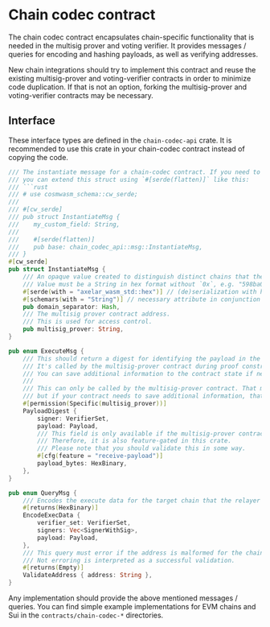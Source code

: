 # Chain codec contract

The chain codec contract encapsulates chain-specific functionality that is needed in the multisig prover and voting verifier.
It provides messages / queries for encoding and hashing payloads, as well as verifying addresses.

New chain integrations should try to implement this contract and reuse the existing multisig-prover and voting-verifier contracts in order to minimize code duplication.
If that is not an option, forking the multisig-prover and voting-verifier contracts may be necessary.

## Interface

These interface types are defined in the `chain-codec-api` crate. It is recommended to use this crate in your chain-codec contract instead of copying the code.

```Rust
/// The instantiate message for a chain-codec contract. If you need to receive additional parameters,
/// you can extend this struct using `#[serde(flatten)]` like this:
/// ```rust
/// # use cosmwasm_schema::cw_serde;
///
/// #[cw_serde]
/// pub struct InstantiateMsg {
///    my_custom_field: String,
///
///    #[serde(flatten)]
///    pub base: chain_codec_api::msg::InstantiateMsg,
/// }
#[cw_serde]
pub struct InstantiateMsg {
    /// An opaque value created to distinguish distinct chains that the external gateway should be initialized with.
    /// Value must be a String in hex format without `0x`, e.g. "598ba04d225cec385d1ce3cf3c9a076af803aa5c614bc0e0d176f04ac8d28f55".
    #[serde(with = "axelar_wasm_std::hex")] // (de)serialization with hex module
    #[schemars(with = "String")] // necessary attribute in conjunction with #[serde(with ...)]
    pub domain_separator: Hash,
    /// The multisig prover contract address.
    /// This is used for access control.
    pub multisig_prover: String,
}

pub enum ExecuteMsg {
    /// This should return a digest for identifying the payload in the `Response::data`. This is what gets signed by the verifiers.
    /// It's called by the multisig-prover contract during proof construction.
    /// You can save additional information to the contract state if needed.
    ///
    /// This can only be called by the multisig-prover contract. That might not matter for some contracts,
    /// but if your contract needs to save additional information, that is relevant.
    #[permission(Specific(multisig_prover))]
    PayloadDigest {
        signer: VerifierSet,
        payload: Payload,
        /// This field is only available if the multisig-prover contract was compiled with the `receive-payload` feature flag.
        /// Therefore, it is also feature-gated in this crate.
        /// Please note that you should validate this in some way.
        #[cfg(feature = "receive-payload")]
        payload_bytes: HexBinary,
    },
}

pub enum QueryMsg {
    /// Encodes the execute data for the target chain that the relayer will submit.
    #[returns(HexBinary)]
    EncodeExecData {
        verifier_set: VerifierSet,
        signers: Vec<SignerWithSig>,
        payload: Payload,
    },
    /// This query must error if the address is malformed for the chain.
    /// Not erroring is interpreted as a successful validation.
    #[returns(Empty)]
    ValidateAddress { address: String },
}
```

Any implementation should provide the above mentioned messages / queries.
You can find simple example implementations for EVM chains and Sui in the `contracts/chain-codec-*` directories.
